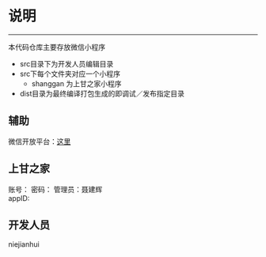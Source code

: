 # 说明
---
本代码仓库主要存放微信小程序

* src目录下为开发人员编辑目录
* src下每个文件夹对应一个小程序
    * shanggan 为上甘之家小程序
* dist目录为最终编译打包生成的即调试／发布指定目录

## 辅助
微信开放平台：[这里](https://mp.weixin.qq.com/)  

## 上甘之家
账号：
密码：
管理员：聂建辉  
appID: 
## 开发人员
niejianhui

